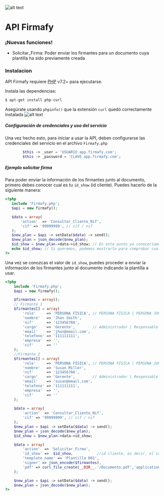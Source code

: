 
![alt text](https://firmafy.com/wp-content/uploads/2019/10/logo_con_fondo.PNG "Logo Firmafy")
# API Firmafy

### ¡Nuevas funciones!
  - Solicitar_Firma: Poder enviar los firmantes para un documento cuya plantilla ha sido previamente creada

### Instalacion
API Firmafy requiere [PHP](https://www.php.net/releases/7_2_0.php) v7.2+ para ejecutarse.

Instala las dependencias:

```sh
$ apt-get install php-curl
```
Asegúrate usando `phpinfo()` que la extensión `curl` quedó correctamente instalada
![alt text](https://firmafy.com/wp-content/uploads/2019/10/curl.PNG "curl habilitado")

##### Configuración de credenciales y uso del servicio
Una vez hecho esto, para iniciar a usar la API, deben configurarse las credenciales del servicio en el archivo `Firmafy.php`
```php
        $this -> _user = 'USUARIO app.firmafy.com';
        $this -> _password = 'CLAVE app.firmafy.com';
```

##### Ejemplo solicitar firma
 Para poder enviar la información de los firmantes junto al documento, primero debes conocer cual es tu `id_show` (id cliente). Puedes hacerlo de la siguiente manera:
 ```php
 <?php
    include 'Firmafy.php';
    $api = new firmafy();

    $data = array(
        'action'  => 'Consultar_Cliente_Nif',
        'cif' => '99999999', // cif / nif
    );
    $new_plan = $api -> setData($data) -> send();
    $new_plan = json_decode($new_plan);
    $id_show = $new_plan->data->id_show; // En este punto ya conoceríamos el valor de id_show
    echo $id_show; // Si queremos, podemos mostrarlo para comprobar cual es
?>
 ``` 
 
 Una vez se conozcas el valor de `id_show`, puedes proceder a enviar la información de los firmantes junto al documento indicando la plantilla a usar. 
 
```php
<?php
    include 'Firmafy.php';
    $api = new firmafy();

    $firmantes = array();
    // Firmante 1
    $firmantes[] = array(
        'role'     => 'PERSONA FÍSICA', // PERSONA FÍSICA | PERSONA JURÍDICA
        'nombre'   => 'Jhon Smith',
        'nif'      => '12345678A',
        'cargo'    => 'Gerente',        // Administrador | Responsable | Gerente
        'email'    => 'jhon@email.com',
        'telefono' => '111111111',
        'empresa'  => '',
        'cif'      => ''
    );
    //Firmante 2
    $firmantes[] = array(
        'role'     => 'PERSONA FÍSICA', // PERSONA FÍSICA | PERSONA JURÍDICA
        'nombre'   => 'Susan Miller',
        'nif'      => '12345678A',
        'cargo'    => 'Gerente',        // Administrador | Responsable | Gerente
        'email'    => 'susan@email.com',
        'telefono' => '111111111',
        'empresa'  => '',
        'cif'      => ''
    );
    
    $data = array(
        'action'  => 'Consultar_Cliente_Nif',
        'cif' => '99999999', // cif / nif
    );
    $new_plan = $api -> setData($data) -> send();
    $new_plan = json_decode($new_plan);
    $id_show = $new_plan->data->id_show;

    $data = array(
        'action'  => 'Solicitar_Firma',
        'id_show' =>  $id_show,           //id cliente, es decir, el id_show obtenido previamente
        'template_name' => 'Plantilla 001',
        'signer' => json_encode($firmantes),
        'pdf' => curl_file_create(__DIR__.'/Documento.pdf','application/pdf','Documento.pdf')
    );

    $new_plan = $api -> setData($data) -> send();
    $new_plan = json_decode($new_plan);
?>
```
